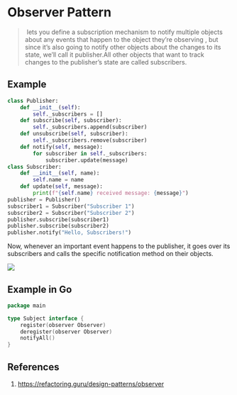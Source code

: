 # Observer  Pattern 

>   lets you define a subscription mechanism to notify multiple objects about any events that happen to the object they’re observing , but since it’s also going to notify other objects about the changes to its state, we’ll call it publisher.All other objects that want to track changes to the publisher’s state are called subscribers.

## Example

```python
class Publisher:
    def __init__(self):
        self._subscribers = []
    def subscribe(self, subscriber):
        self._subscribers.append(subscriber)
    def unsubscribe(self, subscriber):
        self._subscribers.remove(subscriber)
    def notify(self, message):
        for subscriber in self._subscribers:
            subscriber.update(message)
class Subscriber:
    def __init__(self, name):
        self.name = name
    def update(self, message):
        print(f"{self.name} received message: {message}")
publisher = Publisher()
subscriber1 = Subscriber("Subscriber 1")
subscriber2 = Subscriber("Subscriber 2")
publisher.subscribe(subscriber1)
publisher.subscribe(subscriber2)
publisher.notify("Hello, Subscribers!")
```
Now, whenever an important event happens to the publisher, it goes over its subscribers and calls the specific notification method on their objects.

![](https://refactoring.guru/images/patterns/diagrams/observer/structure-indexed.png?id=2ca2c123503ede860740af2a22bc4b4d)
 
## Example in Go

```go
package main

type Subject interface {
    register(observer Observer)
    deregister(observer Observer)
    notifyAll()
}
```




## References 
1. https://refactoring.guru/design-patterns/observer